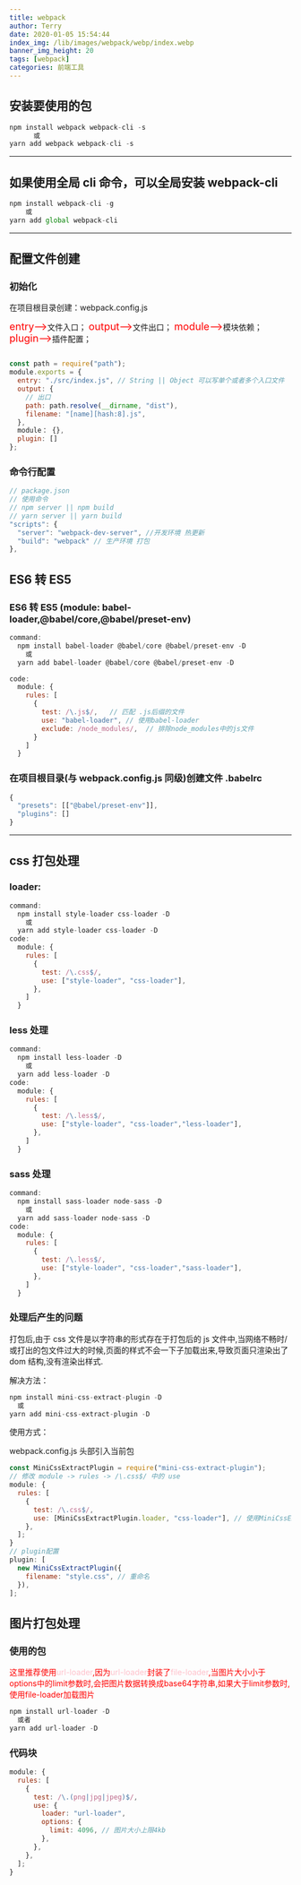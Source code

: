 ```yaml
---
title: webpack
author: Terry
date: 2020-01-05 15:54:44
index_img: /lib/images/webpack/webp/index.webp
banner_img_height: 20
tags: [webpack]
categories: 前端工具
---
```


## 安装要使用的包

```js
npm install webpack webpack-cli -s
	  或
yarn add webpack webpack-cli -s
```

---

## 如果使用全局 cli 命令，可以全局安装 webpack-cli

```js
npm install webpack-cli -g
    或
yarn add global webpack-cli
```

---

## 配置文件创建

### 初始化

在项目根目录创建：webpack.config.js

<font color=red bgcolor=red size=4>entry--></font>文件入口；
<font color=red size=4>output--></font></span>文件出口；
<font color=red size=4>module--></font></span>模块依赖；
<font color=red size=4>plugin--></font></span>插件配置；

```js

const path = require("path");
module.exports = {
  entry: "./src/index.js", // String || Object 可以写单个或者多个入口文件
  output: {
    // 出口
    path: path.resolve(__dirname, "dist"),
    filename: "[name][hash:8].js",
  },
  module： {},
  plugin: []
};
```

### 命令行配置

```js
// package.json
// 使用命令
// npm server || npm build
// yarn server || yarn build
"scripts": {
  "server": "webpack-dev-server", //开发环境 热更新
  "build": "webpack" // 生产环境 打包
},
```

## ES6 转 ES5

### ES6 转 ES5 (module: babel-loader,@babel/core,@babel/preset-env)

```javascript
command:
  npm install babel-loader @babel/core @babel/preset-env -D
    或
  yarn add babel-loader @babel/core @babel/preset-env -D

code:
  module: {
    rules: [
      {
        test: /\.js$/,   // 匹配 .js后缀的文件
        use: "babel-loader", // 使用babel-loader
        exclude: /node_modules/,  // 排除node_modules中的js文件
      }
    ]
  }
```

### 在项目根目录(与 webpack.config.js 同级)创建文件 .babelrc

```js
{
  "presets": [["@babel/preset-env"]],
  "plugins": []
}

```

---

## css 打包处理

### loader:

```js
command:
  npm install style-loader css-loader -D
    或
  yarn add style-loader css-loader -D
code:
  module: {
    rules: [
      {
        test: /\.css$/,
        use: ["style-loader", "css-loader"],
      },
    ]
  }
```

### less 处理

```js
command:
  npm install less-loader -D
    或
  yarn add less-loader -D
code:
  module: {
    rules: [
      {
        test: /\.less$/,
        use: ["style-loader", "css-loader","less-loader"],
      },
    ]
  }
```

### sass 处理

```js
command:
  npm install sass-loader node-sass -D
    或
  yarn add sass-loader node-sass -D
code:
  module: {
    rules: [
      {
        test: /\.less$/,
        use: ["style-loader", "css-loader","sass-loader"],
      },
    ]
  }
```

### 处理后产生的问题

打包后,由于 css 文件是以字符串的形式存在于打包后的 js 文件中,当网络不畅时/或打出的包文件过大的时候,页面的样式不会一下子加载出来,导致页面只渲染出了 dom 结构,没有渲染出样式.

解决方法：

```js
npm install mini-css-extract-plugin -D
  或
yarn add mini-css-extract-plugin -D
```

使用方式：

webpack.config.js 头部引入当前包

```js
const MiniCssExtractPlugin = require("mini-css-extract-plugin");
// 修改 module -> rules -> /\.css$/ 中的 use
module: {
  rules: [
    {
      test: /\.css$/,
      use: [MiniCssExtractPlugin.loader, "css-loader"], // 使用MiniCssExtractPlugin的loader
    },
  ];
}
// plugin配置
plugin: [
  new MiniCssExtractPlugin({
    filename: "style.css", // 重命名
  }),
];
```

## 图片打包处理

### 使用的包

<font color=red>
  这里推荐使用<font color=pink>url-loader</font>,因为<font color=pink>url-loader</font>封装了<font color=pink>file-loader</font>,当图片大小小于options中的limit参数时,会把图片数据转换成base64字符串,如果大于limit参数时,使用file-loader加载图片
</font>

```js
npm install url-loader -D
  或者
yarn add url-loader -D
```

### 代码块

```js
module: {
  rules: [
    {
      test: /\.(png|jpg|jpeg)$/,
      use: {
        loader: "url-loader",
        options: {
          limit: 4096, // 图片大小上限4kb
        },
      },
    },
  ];
}
```
